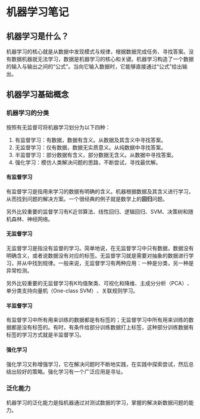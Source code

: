 
# 机器学习笔记

## 机器学习是什么？

机器学习的核心就是从数据中发现模式与规律，根据数据完成任务、寻找答案。没有数据机器就无法学习，数据是机器学习的核心和关键。机器学习构造了一个数据的输入与输出之间的“公式”​。当向它输入数据时，它能够直接通过“公式”给出输出。

## 机器学习基础概念

### 机器学习的分类

按照有无监督可将机器学习划分为以下四种：

1. 有监督学习：有数据，数据有含义。从数据及其含义中寻找答案。
2. 无监督学习：仅有数据，数据无实质意义。从纯数据中寻找答案。
3. 半监督学习：部分数据有含义，部分数据无含义。从数据中寻找答案。
4. 强化学习：模仿人类解决问题的思路，不断尝试，寻找最优解。

#### 有监督学习

有监督学习是指用来学习的数据有明确的含义。机器根据数据及其含义进行学习，从而找到问题的解决方案。一个很经典的例子就是数学上的**回归**问题。

另外比较重要的监督学习有K近邻算法、线性回归、逻辑回归、SVM、决策树和随机森林、神经网络。

#### 无监督学习

无监督学习是指没有监督的学习。简单地说，在无监督学习中只有数据，数据没有明确含义，或者说数据没有对应的标签。无监督学习就是需要对抽象的数据进行学习，并从中找到规律。一般来说，无监督学习有两种应用：一种是分类，另一种是异常检测。

另外比较重要的无监督学习有K均值聚类、可视化和降维、主成分分析（PCA）​、单分类支持向量机（One-class SVM）​、关联规则学习。

#### 半监督学习

有监督学习中所有用来训练的数据都是有标签的；无监督学习中所有用来训练的数据都是没有标签的。有时，有条件给部分训练数据打上标签，这种部分训练数据有标签的学习方式就是半监督学习。

#### 强化学习

强化学习又称增强学习，它在解决问题时不断地实践，在实践中探索尝试，然后总结出较好的策略。强化学习有一个广泛应用是寻址。

### 泛化能力

机器学习的泛化能力是指机器通过对测试数据的学习，掌握的解决新数据问题的能力。



